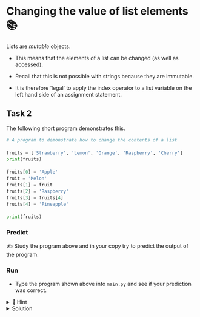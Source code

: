 # Changing the value of list elements 📚

Lists are *mutable* objects. 

- This means that the elements of a list can be changed (as well as accessed). 

- Recall that this is not possible with strings because they are immutable. 

- It is therefore ‘legal’ to apply the index operator to a list variable on the left hand side of an assignment statement. 

## Task 2
The following short program demonstrates this.

````py
# A program to demonstrate how to change the contents of a list

fruits = ['Strawberry', 'Lemon', 'Orange', 'Raspberry', 'Cherry']
print(fruits)

fruits[0] = 'Apple'
fruit = 'Melon'
fruits[1] = fruit
fruits[2] = 'Raspberry'
fruits[3] = fruits[4]
fruits[4] = 'Pineapple'

print(fruits)
````
### Predict
✍ Study the program above and in your copy try to predict the output of the program.

### Run
- Type the program shown above into `main.py` and see if your prediction was correct.

<details>
  <summary> 👀 Hint </summary>

Line 1 initialises a list of fruits and line 2 displays the contents of the list.

Lines 4-9, each make separate changes to the individual elements in the list that are ‘housed’ at the given index
Line 11 displays the list again.
</details>

<details>
  <summary> Solution </summary>
  
  ![image](image_3.png)
  
</details>

>




